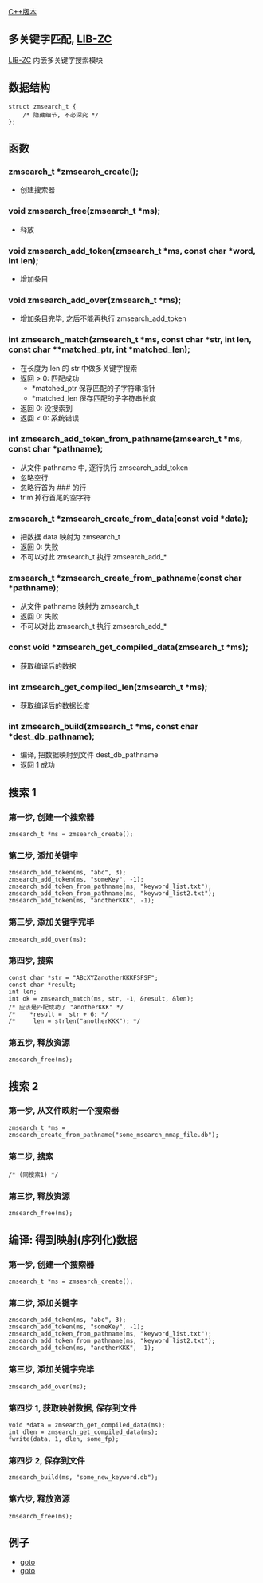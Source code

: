 
[C++版本](./msearch_cpp.md)

## 多关键字匹配, [LIB-ZC](./README.md)

[LIB-ZC](./README.md) 内嵌多关键字搜索模块


## 数据结构

```
struct zmsearch_t {
    /* 隐藏细节, 不必深究 */
};
```

## 函数

### zmsearch_t *zmsearch_create();

* 创建搜索器

### void zmsearch_free(zmsearch_t *ms);

* 释放

### void zmsearch_add_token(zmsearch_t *ms, const char *word, int len);

* 增加条目

### void zmsearch_add_over(zmsearch_t *ms);

* 增加条目完毕, 之后不能再执行 zmsearch_add_token

### int zmsearch_match(zmsearch_t *ms, const char *str, int len, const char **matched_ptr, int *matched_len);

* 在长度为 len 的 str 中做多关键字搜索
* 返回 &gt; 0: 匹配成功
    * *matched_ptr 保存匹配的子字符串指针
    * *matched_len 保存匹配的子字符串长度
* 返回 0: 没搜索到
* 返回 &lt; 0: 系统错误

### int zmsearch_add_token_from_pathname(zmsearch_t *ms, const char *pathname);

* 从文件 pathname 中, 逐行执行 zmsearch_add_token
* 忽略空行
* 忽略行首为 ### 的行
* trim 掉行首尾的空字符

### zmsearch_t *zmsearch_create_from_data(const void *data);

* 把数据 data 映射为 zmsearch_t
* 返回 0: 失败
* 不可以对此 zmsearch_t 执行 zmsearch_add_*

### zmsearch_t *zmsearch_create_from_pathname(const char *pathname);

* 从文件 pathname 映射为 zmsearch_t
* 返回 0: 失败
* 不可以对此 zmsearch_t 执行 zmsearch_add_*

### const void *zmsearch_get_compiled_data(zmsearch_t *ms);

* 获取编译后的数据

### int zmsearch_get_compiled_len(zmsearch_t *ms);

* 获取编译后的数据长度

### int zmsearch_build(zmsearch_t *ms, const char *dest_db_pathname);

* 编译, 把数据映射到文件 dest_db_pathname
* 返回 1 成功

## 搜索 1

### 第一步, 创建一个搜索器

```
zmsearch_t *ms = zmsearch_create();
```

### 第二步, 添加关键字

```
zmsearch_add_token(ms, "abc", 3);
zmsearch_add_token(ms, "someKey", -1);
zmsearch_add_token_from_pathname(ms, "keyword_list.txt");
zmsearch_add_token_from_pathname(ms, "keyword_list2.txt");
zmsearch_add_token(ms, "anotherKKK", -1);
```

### 第三步, 添加关键字完毕

```
zmsearch_add_over(ms);
```

### 第四步, 搜索

```
const char *str = "ABcXYZanotherKKKFSFSF";
const char *result;
int len;
int ok = zmsearch_match(ms, str, -1, &result, &len);
/* 应该是匹配成功了 "anotherKKK" */
/*    *result =  str + 6; */
/*     len = strlen("anotherKKK"); */
```

### 第五步, 释放资源

```
zmsearch_free(ms);
```

## 搜索 2

### 第一步, 从文件映射一个搜索器

```
zmsearch_t *ms = zmsearch_create_from_pathname("some_msearch_mmap_file.db");
```

### 第二步, 搜索

```
/* (同搜索1) */

```

### 第三步, 释放资源

```
zmsearch_free(ms);
```

## 编译: 得到映射(序列化)数据

### 第一步, 创建一个搜索器

```
zmsearch_t *ms = zmsearch_create();
```

### 第二步, 添加关键字

```
zmsearch_add_token(ms, "abc", 3);
zmsearch_add_token(ms, "someKey", -1);
zmsearch_add_token_from_pathname(ms, "keyword_list.txt");
zmsearch_add_token_from_pathname(ms, "keyword_list2.txt");
zmsearch_add_token(ms, "anotherKKK", -1);
```

### 第三步, 添加关键字完毕

```zmsearch_add_over(ms);```

### 第四步 1, 获取映射数据, 保存到文件

```
void *data = zmsearch_get_compiled_data(ms);
int dlen = zmsearch_get_compiled_data(ms);
fwrite(data, 1, dlen, some_fp);
```

### 第四步 2, 保存到文件

```
zmsearch_build(ms, "some_new_keyword.db");
```

### 第六步, 释放资源
```
zmsearch_free(ms);
```

## 例子

* [goto](../blob/master/sample/search/msearch_match.c)
* [goto](../blob/master/sample/search/msearch_builder.c)

